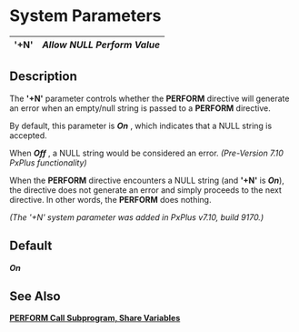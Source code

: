 # System Parameters

**'+N'** |  **_Allow NULL Perform Value_**  
---|---  
  
##  Description

The **'+N'** parameter controls whether the **PERFORM** directive will generate an error when an empty/null string is passed to a **PERFORM** directive.

By default, this parameter is **_On_** , which indicates that a NULL string is accepted.

When **_Off_** , a NULL string would be considered an error. _(Pre-Version 7.10 PxPlus functionality)_

When the **PERFORM** directive encounters a NULL string (and **'+N'** is **_On_**), the directive does not generate an error and simply proceeds to the next directive. In other words, the **PERFORM** does nothing.

_(The '+N' system parameter was added in PxPlus v7.10, build 9170.)_

##  Default

**_On_**

## See Also

**[PERFORM Call Subprogram, Share Variables](../directives/perform.md)**
